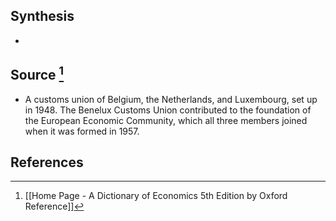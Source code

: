 ## Synthesis
- 
## Source [^1]
- A customs union of Belgium, the Netherlands, and Luxembourg, set up in 1948. The Benelux Customs Union contributed to the foundation of the European Economic Community, which all three members joined when it was formed in 1957.
## References

[^1]: [[Home Page - A Dictionary of Economics 5th Edition by Oxford Reference]]